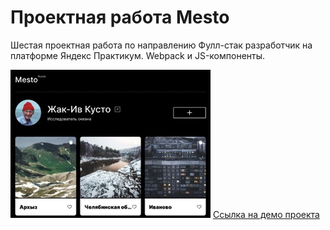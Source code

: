 # Проектная работа Mesto

Шестая проектная работа по направлению Фулл-стак разработчик на платформе Яндекс Практикум. Webpack и JS-компоненты.

![index.html preview](./preview.jpeg)
[Cсылка на демо проекта](https://konopat.github.io/mesto-project-ff/)
